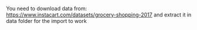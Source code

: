 You need to download data from: https://www.instacart.com/datasets/grocery-shopping-2017 and extract it in data folder for the import to work
